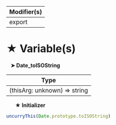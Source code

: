 | Modifier(s)                            |
|----------------------------------------|
| export |

# &#9733; Variable(s)

&nbsp;&nbsp; **&#10148; Date&#95;toISOString**

| Type                        |
|-----------------------------|
| (thisArg: unknown) =&gt; string |

&nbsp;&nbsp;&nbsp;&nbsp;&nbsp; **&#9733; Initializer**

```ts
uncurryThis(Date.prototype.toISOString)
```